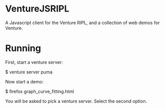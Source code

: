 VentureJSRIPL
=============

A Javascript client for the Venture RIPL, and a collection of web demos for Venture.

Running
=======

First, start a venture server:

  $ venture server puma

Now start a demo:

  $ firefox graph_curve_fitting.html
  
You will be asked to pick a venture server. Select the second option.
